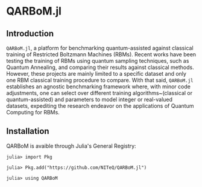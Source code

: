 # QARBoM.jl

## Introduction

`QARBoM.jl`, a platform for benchmarking quantum-assisted against classical training of Restricted Boltzmann Machines (RBMs).
Recent works have been testing the training of RBMs using quantum sampling techniques, such as Quantum Annealing, and comparing their results against classical methods.
However, these projects are mainly limited to a specific dataset and only one RBM classical training procedure to compare.
With that said, `QARBoM.jl` establishes an agnostic benchmarking framework where, with minor code adjustments, one can select over different training algorithms~(classical or quantum-assisted) and parameters to model integer or real-valued datasets, expediting the research endeavor on the applications of Quantum Computing for RBMs. 

## Installation

QARBoM is avaible through Julia's General Registry:

```julia-repl
julia> import Pkg

julia> Pkg.add("https://github.com/NITeQ/QARBoM.jl")

julia> using QARBoM
```
